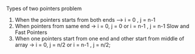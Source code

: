 Types of two pointers problem
1) When the pointers starts from both ends --> i = 0 , j = n-1
2) When pointers from same end -> i = 0, j = 0 or i = n-1 , j = n-1
Slow and Fast Pointers
3) When one pointers start from one end and other start from middle of array ->
i = 0, j = n/2 or i = n-1 , j = n/2;



